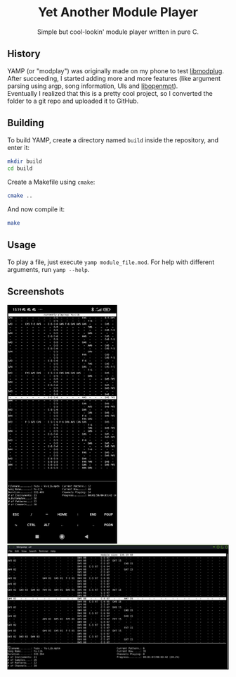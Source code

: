 <div align="center">

# Yet Another Module Player
Simple but cool-lookin' module player written in pure C.

</div>

## History
YAMP (or "modplay") was originally made on my phone to test [libmodplug](https://github.com/Konstanty/libmodplug).  
After succeeding, I started adding more and more features (like argument parsing using argp, song information, UIs and [libopenmpt](https://lib.openmpt.org/libopenmpt/)).  
Eventually I realized that this is a pretty cool project, so I converted the folder to a git repo and uploaded it to GitHub.

## Building
To build YAMP, create a directory named `build` inside the repository, and enter it:
```sh
mkdir build
cd build
```
Create a Makefile using `cmake`:
```sh
cmake ..
```
And now compile it:
```sh
make
```

## Usage
To play a file, just execute `yamp module_file.mod`.
For help with different arguments, run `yamp --help`.

## Screenshots
<img
    src = 'doc/images/screenshot_termux.png'
    width = 250
/>
<img
    src = 'doc/images/screenshot_pc.png'
    width = 512
/>
<br>
